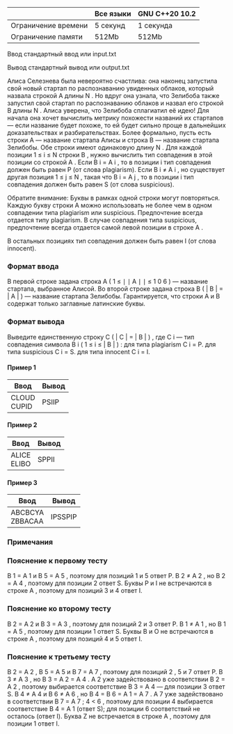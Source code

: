 |           	|        Все языки           	|     GNU C++20 10.2        	|
|---------------------	|----------------------------------	|-----------	|
| Ограничение времени 	| 5 секунд                         	| 1 секунда 	|
| Ограничение памяти  	| 512Mb                            	| 512Mb     	|



Ввод стандартный ввод или input.txt

Вывод стандартный вывод или output.txt             	
  
  
Алиса Селезнева была невероятно счастлива: она наконец запустила свой новый стартап по распознаванию увиденных облаков, который назвала строкой A длины N . 
Но вдруг она узнала, что Зелибоба также запустил свой стартап по распознаванию облаков и назвал его строкой B длины N . 
Алиса уверена, что Зелибоба сплагиатил её идею! Для начала она хочет вычислить метрику похожести названий их стартапов — если название будет похоже, 
то ей будет сильно проще в дальнейших доказательствах и разбирательствах. 
Более формально, пусть есть строки A — название стартапа Алисы и строка B — название стартапа Зелибобы. 
Обе строки имеют одинаковую длину N . Для каждой позиции 1 ≤ i ≤ N строки B , нужно вычислить тип совпадения в этой позиции со строкой A . 
Если B i = A i , то в позиции i тип совпадения должен быть равен P (от слова plagiarism). 
Если B i ≠ A i , но существует другая позиция 1 ≤ j ≤ N , такая что B i = A j , то в позиции i тип совпадения должен быть равен S (от слова suspicious). 

Обратите внимание: Буквы в рамках одной строки могут повторяться. Каждую букву строки A можно использовать не более чем в одном совпадении типа plagiarism или suspicious. 
Предпочтение всегда отдается типу plagiarism. 
В случае совпадения типа suspicious, предпочтение всегда отдается самой левой позиции в строке A . 

В остальных позициях тип совпадения должен быть равен I (от слова innocent). 

### Формат ввода ###

В первой строке задана строка A ( 1 ≤ ∣ ∣ A ∣ ∣ ≤ 1 0 6 ) — название стартапа, выбранное Алисой. 
Во второй строке задана строка B ( | B | = | A | ) — название стартапа Зелибобы. 
Гарантируется, что строки A и B содержат только заглавные латинские буквы. 

### Формат вывода ###

Выведите единственную строку C ( | C | = | B | ) , где C i — тип совпадения символа B i ( 1 ≤ i ≤ | B | ) : 
для типа plagiarism C i = P. для типа suspicious C i = S. для типа innocent C i = I.


#### Пример 1 ####

| Ввод                   	| Вывод 	|
|------------------------	|-------	|
| CLOUD <br /> CUPID  	| PSIIP     	|

#### Пример 2 ####

| Ввод                   	| Вывод 	|
|------------------------	|-------	|
| ALICE <br /> ELIBO 	| SPPII     	|

#### Пример 3 ####

| Ввод                   	| Вывод 	|
|------------------------	|-------	|
| ABCBCYA <br /> ZBBACAA 	| IPSSPIP     	|

### Примечания ###

### Пояснение к первому тесту ###
B 1 = A 1 и B 5 = A 5 , поэтому для позиций 1 и 5 ответ P. 
B 2 ≠ A 2 , но B 2 = A 4 , поэтому для позиции 2 ответ S. 
Буквы P и I не встречаются в строке A , поэтому для позиций 3 и 4 ответ I. 

### Пояснение ко второму тесту ###
B 2 = A 2 и B 3 = A 3 , поэтому для позиций 2 и 3 ответ P. 
B 1 ≠ A 1 , но B 1 = A 5 , поэтому для позиции 1 ответ S. 
Буквы B и O не встречаются в строке A , поэтому для позиций 4 и 5 ответ I. 

### Пояснение к третьему тесту ### 
B 2 = A 2 , B 5 = A 5 и B 7 = A 7 , поэтому для позиций 2 , 5 и 7 ответ P. 
B 3 ≠ A 3 , но B 3 = A 2 = A 4 . A 2 уже задействовано в соответствии B 2 = A 2 , поэтому выбирается соответствие B 3 = A 4 — для позиции 3 ответ S. 
B 4 ≠ A 4 и B 6 ≠ A 6 , но B 4 = B 6 = A 1 = A 7 . 
  A 7 уже задействовано в соответствии B 7 = A 7 ; 
  4 < 6 , поэтому для позиции 4 выбирается соответствие B 4 = A 1 (ответ S); 
  для позиции 6 соответствий не осталось (ответ I). 
Буква Z не встречается в строке A , поэтому для позиции 1 ответ I.
